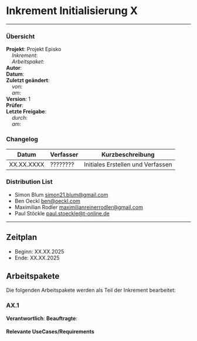 # Inkrement Initialisierung X

---

### Übersicht

**Projekt**: Projekt Episko \
&nbsp;&nbsp;&nbsp;&nbsp;_Inkrement_: \
&nbsp;&nbsp;&nbsp;&nbsp;_Arbeitspaket_: \
**Autor**: \
**Datum**: \
**Zuletzt geändert**: \
&nbsp;&nbsp;&nbsp;&nbsp;_von_: \
&nbsp;&nbsp;&nbsp;&nbsp;_am_: \
**Version**: 1 \
**Prüfer**: \
**Letzte Freigabe**: \
&nbsp;&nbsp;&nbsp;&nbsp;_durch_: \
&nbsp;&nbsp;&nbsp;&nbsp;_am_: 

### Changelog

| Datum      | Verfasser | Kurzbeschreibung                  |
| ---------- | --------- | --------------------------------- |
| XX.XX.XXXX | ????????  | Initiales Erstellen und Verfassen |

### Distribution List

- Simon Blum <simon21.blum@gmail.com>
- Ben Oeckl <ben@oeckl.com>
- Maximilian Rodler <maximilianreinerrodler@gmail.com>
- Paul Stöckle <paul.stoeckle@t-online.de>

---

## Zeitplan
- Beginn: XX.XX.2025
- Ende: XX.XX.2025

## Arbeitspakete
Die folgenden Arbeitspakete werden als Teil der Inkrement bearbeitet:

### AX.1

**Verantwortlich**:
**Beauftragte**:

#### Relevante UseCases/Requirements
